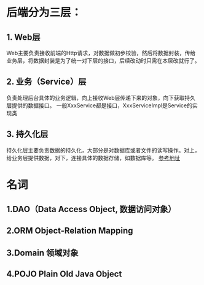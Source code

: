 # 后端分为三层：
## 1. Web层
Web主要负责接收前端的Http请求，对数据做初步校验，然后将数据封装，传给业务层，将数据封装是为了统一对下层的接口，后续改动时只需在本层改就行了。
## 2. 业务（Service）层
负责处理后台具体的业务逻辑，向上接收Web层传递下来的对象，向下获取持久层提供的数据接口。 
一般XxxService都是接口，XxxServiceImpl是Service的实现类
## 3. 持久化层
持久化层主要负责数据的持久化，大部分是对数据库或者文件的读写操作。对上，给业务层提供数据，对下，连接具体的数据存储，如数据库等。
[参考地址](https://blog.csdn.net/power0405hf/article/details/77592442)
# 名词
## 1.DAO（Data Access Object, 数据访问对象）

## 2.ORM Object-Relation Mapping
## 3.Domain 领域对象
## 4.POJO Plain Old Java Object